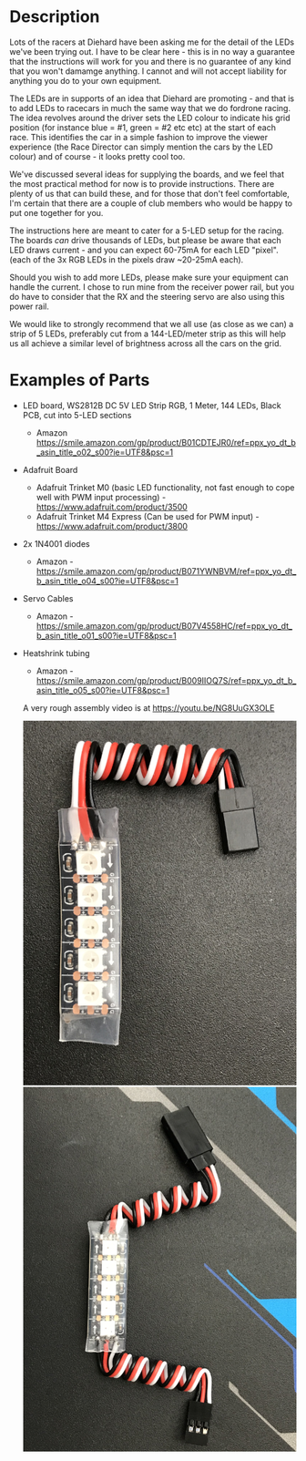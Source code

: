 # Description
Lots of the racers at Diehard have been asking me for the detail of the LEDs we've been trying out. 
I have to be clear here - this is in no way a guarantee that the instructions will work for you and there is no guarantee of any kind that you won't damamge anything.  I cannot and will not accept liability for anything you do to your own equipment.

The LEDs are in supports of an idea that Diehard are promoting - and that is to add LEDs to racecars in much the same way that we do fordrone racing.  The idea revolves around the driver sets the LED colour to indicate his grid position (for instance blue = #1, green = #2 etc etc) at the start of each race.  This identifies the car in a simple fashion to improve the viewer experience (the Race Director can simply mention the cars by the LED colour) and of course - it looks pretty cool too.

We've discussed several ideas for supplying the boards, and we feel that the most practical method for now is to provide instructions.  There are plenty of us that can build these, and for those that don't feel comfortable, I'm certain that there are a couple of club members who would be happy to put one together for you.

The instructions here are meant to cater for a 5-LED setup for the racing.  The boards *can* drive thousands of LEDs, but please be aware that each LED draws current - and you can expect 60-75mA for each LED "pixel".  (each of the 3x RGB LEDs in the pixels draw ~20-25mA each).

Should you wish to add more LEDs, please make sure your equipment can handle the current.  I chose to run mine from the receiver power rail, but you do have to consider that the RX and the steering servo are also using this power rail.

We would like to strongly recommend that we all use (as close as we can) a strip of 5 LEDs, preferably cut from a 144-LED/meter strip as this will help us all achieve a similar level of brightness across all the cars on the grid.

# Examples of Parts
* LED board, WS2812B DC 5V LED Strip RGB, 1 Meter, 144 LEDs, Black PCB, cut into 5-LED sections
  * Amazon https://smile.amazon.com/gp/product/B01CDTEJR0/ref=ppx_yo_dt_b_asin_title_o02_s00?ie=UTF8&psc=1
* Adafruit Board
  * Adafruit Trinket M0 (basic LED functionality, not fast enough to cope well with PWM input processing) - https://www.adafruit.com/product/3500
  * Adafruit Trinket M4 Express (Can be used for PWM input) - https://www.adafruit.com/product/3800
* 2x 1N4001 diodes
  * Amazon - https://smile.amazon.com/gp/product/B071YWNBVM/ref=ppx_yo_dt_b_asin_title_o04_s00?ie=UTF8&psc=1
* Servo Cables
  * Amazon - https://smile.amazon.com/gp/product/B07V4558HC/ref=ppx_yo_dt_b_asin_title_o01_s00?ie=UTF8&psc=1
* Heatshrink tubing
  * Amazon - https://smile.amazon.com/gp/product/B009IIOQ7S/ref=ppx_yo_dt_b_asin_title_o05_s00?ie=UTF8&psc=1
  
 
  A very rough assembly video is at https://youtu.be/NG8UuGX3OLE
  
  ![LED board](https://github.com/colzilla/diehard-led/blob/master/images/IMG_8283.jpg)
  ![LED board with daisychain tail](https://github.com/colzilla/diehard-led/blob/master/images/IMG_8286.jpg)
  
 
